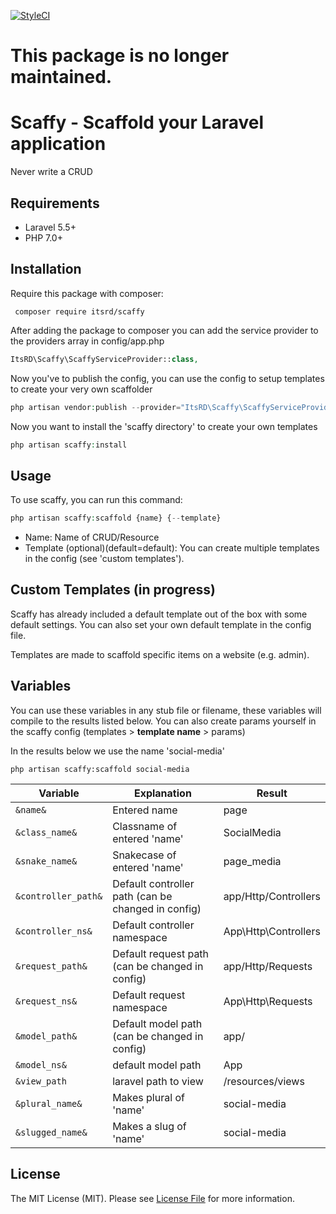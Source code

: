 [![StyleCI](https://github.styleci.io/repos/99964521/shield?branch=master)](https://github.styleci.io/repos/99964521)

# This package is no longer maintained.

# Scaffy - Scaffold your Laravel application
Never write a CRUD

## Requirements
- Laravel 5.5+
- PHP 7.0+


## Installation
Require this package with composer:

```
 composer require itsrd/scaffy 
 ```

After adding the package to composer you can add the service provider to the providers array in config/app.php

```php
ItsRD\Scaffy\ScaffyServiceProvider::class,
```

Now you've to publish the config, you can use the config to setup templates to create your very own scaffolder

```php
php artisan vendor:publish --provider="ItsRD\Scaffy\ScaffyServiceProvider"
```

Now you want to install the 'scaffy directory' to create your own templates

```php
php artisan scaffy:install
```

## Usage
To use scaffy, you can run this command:

```php
php artisan scaffy:scaffold {name} {--template}
```
- Name: Name of CRUD/Resource
- Template (optional)(default=default): You can create multiple templates in the config (see 'custom templates').

## Custom Templates (in progress)
Scaffy has already included a default template out of the box with some default settings. You can also set your own default template in the config file.

Templates are made to scaffold specific items on a website (e.g. admin). 

## Variables
You can use these variables in any stub file or filename, 
these variables will compile to the results listed below. 
You can also create params yourself in the scaffy config (templates > **template name** > params) 

In the results below we use the name 'social-media' 
```
php artisan scaffy:scaffold social-media
```

Variable | Explanation | Result 
------------ | ------------- | -------------
`&name&` | Entered name | page
`&class_name&` | Classname of entered 'name' | SocialMedia
`&snake_name&` | Snakecase of entered 'name' | page_media
`&controller_path&` | Default controller path (can be changed in config) | app/Http/Controllers
`&controller_ns&` | Default controller namespace | App\Http\Controllers
`&request_path&` | Default request path (can be changed in config) | app/Http/Requests
`&request_ns&` | Default request namespace | App\Http\Requests
`&model_path&` | Default model path (can be changed in config) | app/
`&model_ns&` | default model path | App
`&view_path` | laravel path to view | /resources/views
`&plural_name&` | Makes plural of 'name' | social-media
`&slugged_name&` | Makes a slug of 'name' | social-media

## License
The MIT License (MIT). Please see [License File](https://github.com/ItsRD/scaffy/blob/master/LICENSE.md) for more information.
